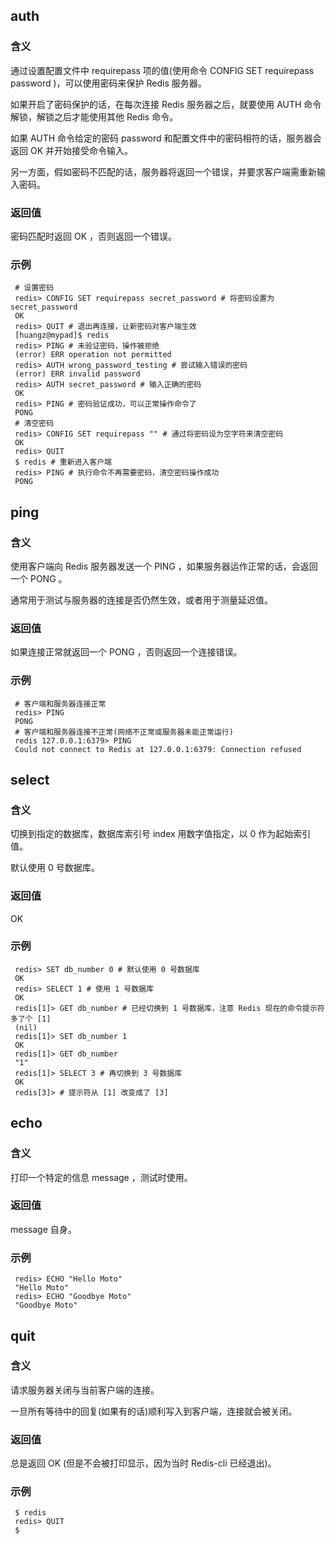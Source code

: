 ## auth

### 含义

通过设置配置文件中 requirepass 项的值(使用命令 CONFIG SET requirepass password )，可以使用密码来保护 Redis 服务器。

如果开启了密码保护的话，在每次连接 Redis 服务器之后，就要使用 AUTH 命令解锁，解锁之后才能使用其他 Redis 命令。

如果 AUTH 命令给定的密码 password 和配置文件中的密码相符的话，服务器会返回 OK 并开始接受命令输入。

另一方面，假如密码不匹配的话，服务器将返回一个错误，并要求客户端需重新输入密码。

### 返回值

密码匹配时返回 OK ，否则返回一个错误。

### 示例

```
 # 设置密码
 redis> CONFIG SET requirepass secret_password # 将密码设置为 secret_password
 OK
 redis> QUIT # 退出再连接，让新密码对客户端生效
 [huangz@mypad]$ redis
 redis> PING # 未验证密码，操作被拒绝
 (error) ERR operation not permitted
 redis> AUTH wrong_password_testing # 尝试输入错误的密码
 (error) ERR invalid password
 redis> AUTH secret_password # 输入正确的密码
 OK
 redis> PING # 密码验证成功，可以正常操作命令了
 PONG
 # 清空密码
 redis> CONFIG SET requirepass "" # 通过将密码设为空字符来清空密码
 OK
 redis> QUIT
 $ redis # 重新进入客户端
 redis> PING # 执行命令不再需要密码，清空密码操作成功
 PONG
```

## ping

### 含义

使用客户端向 Redis 服务器发送一个 PING ，如果服务器运作正常的话，会返回一个 PONG 。

通常用于测试与服务器的连接是否仍然生效，或者用于测量延迟值。

### 返回值

如果连接正常就返回一个 PONG ，否则返回一个连接错误。

### 示例

```
 # 客户端和服务器连接正常
 redis> PING
 PONG
 # 客户端和服务器连接不正常(网络不正常或服务器未能正常运行)
 redis 127.0.0.1:6379> PING
 Could not connect to Redis at 127.0.0.1:6379: Connection refused
```

## select

### 含义

切换到指定的数据库，数据库索引号 index 用数字值指定，以 0 作为起始索引值。

默认使用 0 号数据库。

### 返回值

OK

### 示例

```
 redis> SET db_number 0 # 默认使用 0 号数据库
 OK
 redis> SELECT 1 # 使用 1 号数据库
 OK
 redis[1]> GET db_number # 已经切换到 1 号数据库，注意 Redis 现在的命令提示符多了个 [1]
 (nil)
 redis[1]> SET db_number 1
 OK
 redis[1]> GET db_number
 "1"
 redis[1]> SELECT 3 # 再切换到 3 号数据库
 OK
 redis[3]> # 提示符从 [1] 改变成了 [3]
```

## echo

### 含义

打印一个特定的信息 message ，测试时使用。

### 返回值

message 自身。

### 示例

```
 redis> ECHO "Hello Moto"
 "Hello Moto"
 redis> ECHO "Goodbye Moto"
 "Goodbye Moto"
```

## quit

### 含义

请求服务器关闭与当前客户端的连接。
 
一旦所有等待中的回复(如果有的话)顺利写入到客户端，连接就会被关闭。
 
### 返回值

总是返回 OK (但是不会被打印显示，因为当时 Redis-cli 已经退出)。

### 示例

```
 $ redis
 redis> QUIT
 $
```